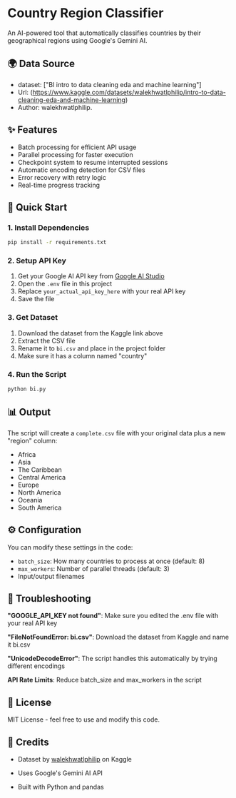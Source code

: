 # Country Region Classifier

An AI-powered tool that automatically classifies countries by their geographical regions using Google's Gemini AI.

## 🌍 Data Source

 - dataset: ["BI intro to data cleaning eda and machine learning"]
 - Url: (https://www.kaggle.com/datasets/walekhwatlphilip/intro-to-data-cleaning-eda-and-machine-learning) 
 - Author: walekhwatlphilip.

## ✨ Features

- Batch processing for efficient API usage
- Parallel processing for faster execution  
- Checkpoint system to resume interrupted sessions
- Automatic encoding detection for CSV files
- Error recovery with retry logic
- Real-time progress tracking

## 🚀 Quick Start

### 1. Install Dependencies

```bash
pip install -r requirements.txt
```

### 2. Setup API Key

1. Get your Google AI API key from [Google AI Studio](https://makersuite.google.com/app/apikey)
2. Open the `.env` file in this project
3. Replace `your_actual_api_key_here` with your real API key
4. Save the file

### 3. Get Dataset

1. Download the dataset from the Kaggle link above
2. Extract the CSV file  
3. Rename it to `bi.csv` and place in the project folder
4. Make sure it has a column named "country"

### 4. Run the Script

```bash
python bi.py
```

## 📊 Output

The script will create a `complete.csv` file with your original data plus a new "region" column:

- Africa
- Asia
- The Caribbean  
- Central America
- Europe
- North America
- Oceania
- South America

## ⚙️ Configuration

You can modify these settings in the code:

- `batch_size`: How many countries to process at once (default: 8)
- `max_workers`: Number of parallel threads (default: 3)
- Input/output filenames

## 🔧 Troubleshooting

**"GOOGLE_API_KEY not found"**: Make sure you edited the .env file with your real API key

**"FileNotFoundError: bi.csv"**: Download the dataset from Kaggle and name it bi.csv

**"UnicodeDecodeError"**: The script handles this automatically by trying different encodings

**API Rate Limits**: Reduce batch_size and max_workers in the script

## 📜 License

MIT License - feel free to use and modify this code.

## 🙏 Credits

- Dataset by [walekhwatlphilip](https://www.kaggle.com/walekhwatlphilip) on Kaggle
- Uses Google's Gemini AI API

- Built with Python and pandas
